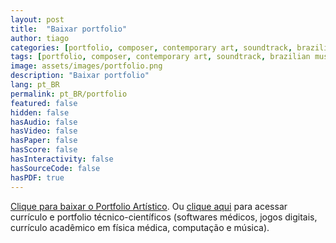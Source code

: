 ```yaml
---
layout: post
title:  "Baixar portfolio"
author: tiago
categories: [portfolio, composer, contemporary art, soundtrack, brazilian music, instrumental, latin, mpb, jazz, developer, creative computing, multidisciplinar, software médico, processamento de imagem, física médica]
tags: [portfolio, composer, contemporary art, soundtrack, brazilian music, instrumental, latin, mpb, jazz, developer, creative computing, multidisciplinar, software médico, processamento de imagem, física médica]
image: assets/images/portfolio.png
description: "Baixar portfolio"
lang: pt_BR
permalink: pt_BR/portfolio
featured: false
hidden: false
hasAudio: false
hasVideo: false
hasPaper: false
hasScore: false
hasInteractivity: false
hasSourceCode: false
hasPDF: true
---
```


<a href="{{ site.baseurl }}/assets/Tiago Brizolara - Portfolio Artistico - 21-09-2020.pdf">Clique para baixar o Portfolio Artístico</a>. Ou <a href="{{ site.baseurl }}/about - Portfolio Artistico - 21-09-2020.pdf">clique aqui</a> para acessar currículo e portfolio técnico-científicos (softwares médicos, jogos digitais, currículo acadêmico em física médica, computação e música).
